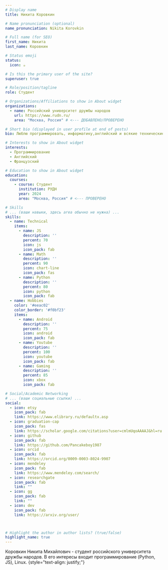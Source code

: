 ```yaml
---
# Display name
title: Никита Коровкин

# Name pronunciation (optional)
name_pronunciation: Nikita Korovkin

# Full name (for SEO)
first_name: Никита
last_name: Коровкин

# Status emoji
status:
  icon: ☕️

# Is this the primary user of the site?
superuser: true

# Role/position/tagline
role: Студент

# Organizations/Affiliations to show in About widget
organizations:
  - name: Российский университет дружбы народов
    url: https://www.rudn.ru/
    area: "Москва, Россия" # <--- ДОБАВЛЕНО/ПРОВЕРЕНО

# Short bio (displayed in user profile at end of posts)
bio: Люблю программировать, информатику,английский и всякие технические штучки.

# Interests to show in About widget
interests:
  - Программирование
  - Английский
  - Французский

# Education to show in About widget
education:
  courses:
    - course: Студент
      institution: РУДН
      year: 2024
      area: "Москва, Россия" # <--- ПРОВЕРЕНО

# Skills
# ... (ваши навыки, здесь area обычно не нужна) ...
skills:
  - name: Technical
    items:
      - name: JS
        description: ''
        percent: 70
        icon: js 
        icon_pack: fab
      - name: Math
        description: ''
        percent: 90
        icon: chart-line
        icon_pack: fas
      - name: Python
        description: ''
        percent: 80
        icon: python 
        icon_pack: fab	
  - name: Hobbies
    color: '#eeac02'
    color_border: '#f0bf23'
    items:
      - name: Android
        description: ''
        percent: 75
        icon: android
        icon_pack: fab
      - name: Youtube
        description: ''
        percent: 100
        icon: youtube
        icon_pack: fab
      - name: Gaming
        description: ''
        percent: 85
        icon: xbox
        icon_pack: fab

# Social/Academic Networking
# ... (ваши социальные ссылки) ...
social:
  - icon: etsy 
    icon_pack: fab
    link: https://www.elibrary.ru/defaultx.asp
  - icon: graduation-cap 
    icon_pack: fas
    link: https://scholar.google.com/citations?user=cmlmUqoAAAAJ&hl=ru 
  - icon: github
    icon_pack: fab
    link: https://github.com/Pancakeboy1987
  - icon: orcid
    icon_pack: fab
    link: https://orcid.org/0009-0003-8024-9907
  - icon: mendeley
    icon_pack: fab
    link: https://www.mendeley.com/search/
  - icon: researchgate 
    icon_pack: fab
    link: "" 
  - icon: gg 
    icon_pack: fab
    link: "" 
  - icon: dev 
    icon_pack: fab
    link: https://arxiv.org/user/ 



# Highlight the author in author lists? (true/false)
highlight_name: true
---
```


Коровкин Никита Михайлович - студент российского университета дружбы народов. В его интересы входит программирование (Python, JS), Linux.
{style="text-align: justify;"}
